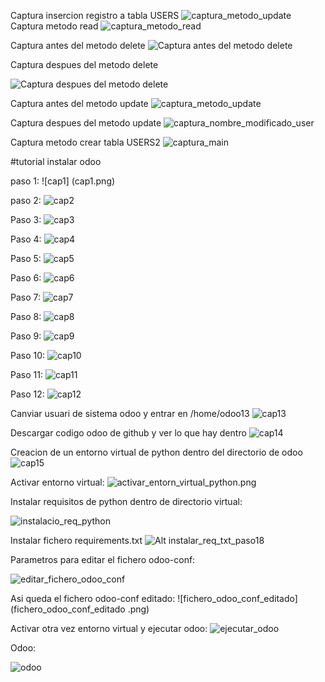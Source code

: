 
Captura insercion registro a tabla USERS
![captura_metodo_update](captura_metodo_update.png)
Captura metodo read
![captura_metodo_read](captura_metodo_read.png)

Captura antes del metodo delete
![Captura antes del metodo delete](captura_antes_Del_metodo_delete.png)

Captura despues del metodo delete

![Captura despues del metodo delete](captura_despues_del_metodo_delete.png)

Captura antes del metodo update
![captura_metodo_update](captura_metodo_update.png)

Captura despues del metodo update 
![captura_nombre_modificado_user](captura_nombre_modificado_user.png)

Captura metodo crear tabla USERS2
![captura_main](captura_main.png)


#tutorial instalar odoo

paso 1:
![cap1]
(cap1.png)

paso 2:
![cap2](cap2.png)

Paso 3:
![cap3](cap3.png)

Paso 4:
![cap4](cap4.png)

Paso 5:
![cap5](cap5.png)


Paso 6:
![cap6](cap6.png)


Paso 7:
![cap7](cap7.png)

Paso 8:
![cap8](cap8.png)

Paso 9:
![cap9](cap9.png)

Paso 10:
![cap10](cap10.png)

Paso 11:
![cap11](cap11.png)

Paso 12:
![cap12](cap12.png)



Canviar usuari de sistema odoo y entrar en /home/odoo13
![cap13](cap13.png)

Descargar codigo odoo de github y ver lo que hay dentro
![cap14](cap14.png)

Creacion de un entorno virtual de python dentro del directorio de odoo
![cap15](cap15.png)

Activar entorno virtual:
![activar_entorn_virtual_python.png](activar_entorn_virtual_python.png)

Instalar requisitos de python dentro de directorio virtual:

![instalacio_req_python](instalacio_req_python.png)

Instalar fichero requirements.txt 
![Alt instalar_req_txt_paso18](instalar_req_txt_paso18.png)

Parametros para editar el fichero odoo-conf:

![editar_fichero_odoo_conf](editar_fichero_odoo_conf.png)

Asi queda el fichero odoo-conf editado:
![fichero_odoo_conf_editado](fichero_odoo_conf_editado .png)


Activar otra vez entorno virtual y ejecutar odoo:
![ejecutar_odoo](ejecutar_odoo.png)

Odoo:

![odoo](odoo.png)
